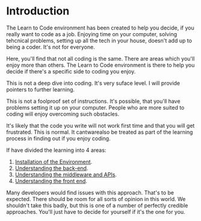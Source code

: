 # Introduction
The Learn to Code environment has been created to help you decide, if you really want to code as a job. Enjoying time on your computer, solving tehcnical problems, setting up all the tech in your house, doesn't add up to being a coder. It's not for everyone.

Here, you'll find that not all coding is the same. There are areas which you'll enjoy more than others. The Learn to Code environment is there to help you decide if there's a specific side to coding you enjoy.

This is not a deep dive into coding. It's very suface level. I will provide pointers to further learning.

This is not a foolproof set of instructions. It's possible, that you'll have problems setting it up on your computer. People who are more suited to coding will enjoy overcoming such obstacles.

It's likely that the code you write will not work first time and that you will get frustrated. This is normal. It cantwarealso be treated as part of the learning process in finding out if you enjoy coding.

If have divided the learning into 4 areas:
 1. [Installation of the Environment](./SOFTWARE-INSTALLATION.md).
 2. [Understanding the back-end](./BACKEND.md).
 3. [Understanding the middleware and APIs](./MIDDLEWARE.md).
 3. [Understanding the front end](./FRONT-END.md).

Many developers would find issues with this approach. That's to be expected. There should be room for all sorts of opinion in this world. We shouldn't take this badly, but this is one of a number of perfectly credible approaches. You'll just have to decide for yourself if it's the one for you.